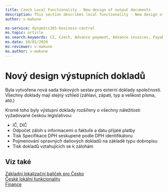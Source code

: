 ```yaml
---
title: Czech Local Functionality - New design of output documents 
description: This section describes local functionality - New design of output documents.
author: v-makune

ms-service: dynamics365-business-central
ms.topic: article
ms.search.keywords: CZ, Czech, Advance payment, Advance invoices, Payables, Finance,  Cash, EET, Cash Desk
ms.date: 10/01/2020
ms.reviewer: v-makune
ms.author: v-makune
---
```



# Nový design výstupních dokladů

Byla vytvořena nová sada tiskových sestav pro externí doklady společnosti.
Všechny doklady mají stejný vzhled (záhlaví, zápatí, typ a velikost písma, atd.)  

Kromě toho byly výstupní doklady rozšířeny o všechny náležitosti vyžadované českou legislativou:  

- IČ, DIČ
- Odpočet záloh s informacemi o faktuře a datu přijaté platby
- Tisk Specifikace DPH seskupené podle DPH identifikátoru
- Pojmenování opravných daňových dokladů na základě typu dobropisu
- Tisk dokladů vztahujících se k zálohám

## Viz také

[Základní lokalizační balíček pro Česko](ui-extensions-core-localization-pack-cz.md)  
[České lokální funkcionality](czech-local-functionality.md)  
[Finance](../../finance.md)  
